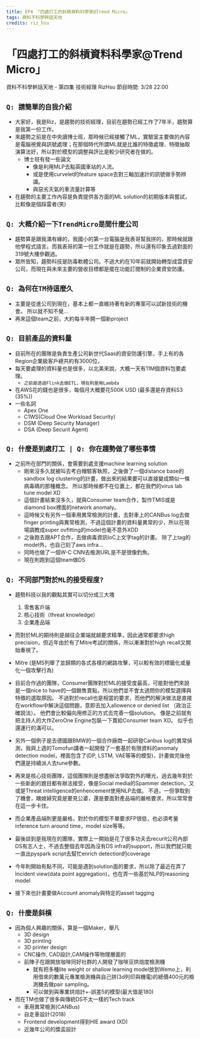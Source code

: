 ```yaml
---
title: EP4 「四處打工的斜槓資料科學家@Trend Micro」 
tags: 資料不科學幹話天地
credits: riz_hsu
---
```


# 「四處打工的斜槓資料科學家@Trend Micro」 

資料不科學幹話天地 - 第四集
技術經理 RizHsu
節目時間: 3/28 22:00

## ```Q: 請簡單的自我介紹```
* 大家好，我是Riz，是趨勢的技術經理，目前在趨勢已經工作了7年半，趨勢算是我第一份工作。
* 來趨勢之前是在中央讀博士班，那時候已經接觸了ML，實驗室主要做的內容是電腦視覺與訊號處理；在那個時代所謂ML就是比誰的特徵處理、特徵抽取演算法好，所以對於模型的調整與評比是較少研究者在做的。
    * 博士班有發一些論文
        * 像是利用MLP去點英國車站的人流。
        * 或是使用curvelet的feature space去對三軸加速計的訊號做手勢辨識。
        * 與惡劣天氣的車流量計算等
* 在趨勢的主要工作內容是負責提供各方面的ML solution的初期版本與嘗試，比較像是個踩雷者(笑)

## ```Q: 大概介紹一下TrendMicro是間什麼公司```
* 趨勢算是跟我滿有緣的，我國小的第一台電腦是我表哥幫我拼的，那時候就跟他學程式語言。而我表哥的第一份工作就是在趨勢，所以還有印象去過對面的319號大樓參觀過。
* 眾所皆知，趨勢科技是防毒軟體公司。不過大約在10年前就開始轉型成雲資安公司，而現在與未來主要的營收目標都是擺在功能訂閱制的企業資安防護。


## ```Q: 為何在TM待這麼久```
* 主要是從進公司到現在，基本上都一直維持著有新的專案可以試新技術的機會。 所以就不知不覺...
* 再來這個team之前，大約每半年開一個新project

## ```Q: 目前產品的資料量```
* 目前所在的團隊是負責生產公司新世代Saas的資安防護引擎，手上有的各Region企業級客戶總共約有3000位，
* 每天要處理的資料量也是很多，以北美來說，大概一天有11M個資料包要處理。
    * ```之前是透過Flink去做ETL，現在則是用Lambda```
* 在AWS花的錢也是很多，每個月大概要花500K USD (最多還是存資料S3 (35%))
* 一些名詞
    * Apex One
    * C1WS(Cloud One Workload Security)
    * DSM (Deep Security Manager)
    * DSA (Deep Securit Agent)

## ```Q: 什麼是到處打工 | Q: 你在趨勢做了哪些事情```
* 之前所在部門的關係，會需要到處支援machine learning solution
    * 剛來沒多久就被叫去考白帽駭客執照，之後做了一個distance base的 sandbox log clustering的計畫，做出來的結果要可以直接變成類似一條病毒碼的那種概念。 所以那時候都不在位置上，都在我們的virus lab tune model XD
    * 這個計畫結束沒多久，就與Consumer team合作，製作TMIS或是diamond box裡面的network anomaly。
    * 這時候又有另外一個車用異常檢測的計畫，去對車上的CANBus log去做finger printing與異常檢測，不過這個計畫的資料量異常的少，所以在現場調教成super ovfitting的model也毫不意外XDD
    * 之後跑去跟APT合作，去做病毒資訊IoC上文字tag的計畫。 除了上tag的model外，也自己刻了aws infra...
    * 同時也做了一個W-C CNN去檢測URL是不是很像釣魚。
    * 現在則跑到這個team做DS

## ```Q: 不同部門對於ML的接受程度?```
* 趨勢科技以我的觀點其實可以切分成三大塊
    1. 零售客戶端
    2. 核心技術（threat knowledge）
    3. 企業產品端
    
* 而對於ML的期待則是越往企業端就越要求精準，因此通常都要求high precision，但近年由於有了Mitre考試的關係，所以漸漸對於high recall又開始重視了。
* Mitre (是MS列舉了並歸類的各式各樣的網路攻擊，可以較有效的標籤化或量化一個攻擊行為)
* 目前合作過的團隊，Consumer團隊對於ML的接受度最高，可能對他們來說是一個nice to have的一個銷售賣點，所以他們並不會太過問你的模型選擇與特徵的選取原因。 不過對於recall也是相當的要求，而他們的解決做法是直接在workflow中解決這個問題，意即去加入allowence or denied list （政治正確說法）。 他們會比較偏向用修正的方式去完善一個solution。 像是之前就有把主持人的大作ZeroOne Engine包裝一下賣給Consumer team XD。 似乎也還運行的滿可以。
* 另外一個例子是去德國跟BMW的一個合作廠商一起研發Canbus log的異常偵測，我與上週的Tomofun講者一起開發了一套基於有限資料的anomaly detection model，裡面包含了(DP, LSTM, VAE等等的模型)，計畫做完後他們還是持續派人去tune參數。

* 再來是核心技術團隊，這個團隊則是想盡辦法爭取對外的曝光，過去幾年對於一些新創的題目都有辦法接受，像是Social media的Spammer detection，又或是Threat intelligence的enhencement使用NLP去做。 不過，一但爭取到了機會，醜媳婦究竟是要見公婆，還是要面對產品端的嚴格要求，所以常常會在這一步卡住。

* 而企業產品端則更是嚴格，對於你的模型不單要求FP很低，也必須考量inference turn around time，model size等等。

* 最後談到是我現在的團隊，實際上一開始是花了很多功夫去recurit公司內部DS有志人士，不過去整個去年因為沒有DS infra的support，所以我們就只能一直出pyspark script去幫忙enrich detection的coverage
* 今年則開始有點不同，可能是遇到solution面的要求，所以除了最近在弄了Incident view(data point aggregation)，也在弄一些基於NLP的reasoning model
* 接下來也計畫要做Account anomaly與特定的asset tagging

## ```Q: 什麼是斜槓```
* 因為個人興趣的關係，算是一個Maker，舉凡
    * 3D design
    * 3D printing
    * 3D printer design
    * CNC操作, CAD設計,CAM操作等物理層面的
    * 前陣子在跟開放咖啡同好社群的人開發了咖啡豆烘焙度檢測機
        * 就有把多種lite weight or shallow learning model放到Wemo上，利用借來的數萬元專業檢測機與自己拼(3d列印與機電)的總價400元的檢測機去做pair sampling。
        * 可以做到與專業烘焙計+-誤差5的模型(最大值是180)
* 而在TM也做了很多與傳統DS不太一樣的Tech track
    * 車用異常檢測(CANBus)
    * 自走車設計(2018)
    * Frontend development得到HIE award (XD)
    * 近幾年公司的獎盃設計